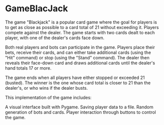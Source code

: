 ﻿# GameBlacJack
The game "Blackjack" is a popular card game where the goal for players is to get as close as possible to a card total of 21 without exceeding it. Players compete against the dealer. The game starts with two cards dealt to each player, with one of the dealer's cards face down.

Both real players and bots can participate in the game. Players place their bets, receive their cards, and can either take additional cards (using the "Hit" command) or stop (using the "Stand" command). The dealer then reveals their face-down card and draws additional cards until the dealer's hand totals 17 or more.

The game ends when all players have either stopped or exceeded 21 (busted). The winner is the one whose card total is closer to 21 than the dealer's, or who wins if the dealer busts.

This implementation of the game includes:

A visual interface built with Pygame.
Saving player data to a file.
Random generation of bots and cards.
Player interaction through buttons to control the game.
